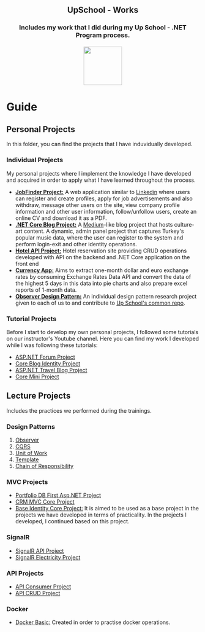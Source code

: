 <h2 align="center">
UpSchool - Works
</h3>
<h3 align="center">
Includes my work that I did during my Up School - .NET Program process.
<br/>
<br/>
<img height="100" width="100" src="https://media1.giphy.com/media/f6hnhHkks8bk4jwjh3/giphy.gif" />
</h3>

# Guide

## Personal Projects
In this folder, you can find the projects that I have induvidually developed.

### Individual Projects

My personal projects where I implement the knowledge I have developed and acquired in order to apply what I have learned throughout the process.

- **[JobFinder Project:](https://github.com/gozdemogus/identity-netcore-jobsearch-project/)** A web application similar to [Linkedin](https://linkedin.com/) where users can register and create profiles, apply for job advertisements and also withdraw, message other users on the site, view company profile information and other user information, follow/unfollow users, create an online CV and download it as a PDF.
- **[.NET Core Blog Project:](https://github.com/gozdemogus/blog-project-core-identity-api/)** A [Medium](https://medium.com/)-like blog project that hosts culture-art content. A dynamic, admin panel project that captures Turkey's popular music data, where the user can register to the system and perform login-exit and other identity operations.
- **[Hotel API Project:](https://github.com/gozdemogus/hotel-api-produce-consume/)** Hotel reservation site providing CRUD operations developed with API on the backend and .NET Core application on the front end
- **[Currency App:](https://github.com/gozdemogus/currency-report-app/)** Aims to extract one-month dollar and euro exchange rates by consuming Exchange Rates Data API and convert the data of the highest 5 days in this data into pie charts and also prepare excel reports of 1-month data.
- **[Observer Design Pattern:](https://github.com/gozdemogus/Observer-DesignPattern-Personal/)** An individual design pattern research project given to each of us to and contribute to [Up School's common repo](https://github.com/upschool-classroom/ND-1-Bootcamp-Progress). 

### Tutorial Projects
Before I start to develop my own personal projects, I followed some tutorials on our instructor's Youtube channel. Here you can find my work I developed while I was following these tutorials:
- [ASP.NET Forum Project](https://github.com/gozdemogus/MVCProject/)
- [Core Blog Identity Project](https://github.com/gozdemogus/CoreDemo/)
- [ASP.NET Travel Blog Project](https://github.com/gozdemogus/aspnet-codefirst-travelblog-project/)
- [Core Mini Project](https://github.com/gozdemogus/aspnet-core-projects/)

## Lecture Projects

Includes the practices we performed during the trainings.

### Design Patterns
1. [Observer](https://github.com/gozdemogus/Observer-Design-Pattern/)
2. [CQRS](https://github.com/gozdemogus/CQRS-Project/)
3. [Unit of Work](https://github.com/gozdemogus/Unit-Of-Work-Design-Pattern/)
4. [Template](https://github.com/gozdemogus/template-design-pattern/)
5. [Chain of Responsibility](https://github.com/gozdemogus/chain-of-responsibility/)

### MVC Projects
- [Portfolio DB First Asp.NET Project](https://github.com/gozdemogus/DemoUpSchoolProject/)
- [CRM MVC Core Project](https://github.com/gozdemogus/CrmUpSchool/)
- [Base Identity Core Project:](https://github.com/gozdemogus/BaseIdentity-Upschool/) It is aimed to be used as a base project in the projects we have developed in terms of practicality. In the projects I developed, I continued based on this project.

### SignalR 
- [SignalR API Project](https://github.com/gozdemogus/signalr-api-project/)
- [SignalR Electricity Project](https://github.com/gozdemogus/signalr-electricity-project/)

### API Projects
- [API Consumer Project](https://github.com/gozdemogus/APIConsumer/)
- [API CRUD Project](https://github.com/gozdemogus/UpSchool-WebAPI/)

### Docker
- [Docker Basic:](https://github.com/gozdemogus/upschool-docker/) Created in order to practise docker operations.
